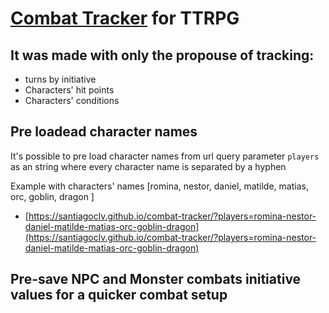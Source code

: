 # [Combat Tracker](https://santiagoclv.github.io/combat-tracker) for TTRPG

## It was made with only the propouse of tracking: 

* turns by initiative
* Characters' hit points
* Characters' conditions

## Pre loadead character names

It's possible to pre load character names from url query parameter `players` as an string where every character name is separated by a hyphen

Example with characters' names [romina, nestor, daniel, matilde, matias, orc, goblin, dragon ]

- [https://santiagoclv.github.io/combat-tracker/?players=romina-nestor-daniel-matilde-matias-orc-goblin-dragon](https://santiagoclv.github.io/combat-tracker/?players=romina-nestor-daniel-matilde-matias-orc-goblin-dragon)


## Pre-save NPC and Monster combats initiative values for a quicker combat setup
